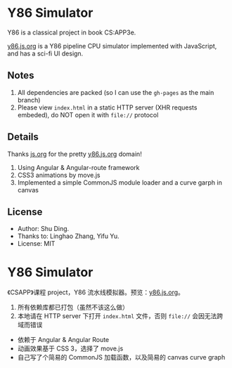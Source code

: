 # Y86 Simulator

Y86 is a classical project in book CS:APP3e.

[y86.js.org](http://y86.js.org) is a Y86 pipeline CPU simulator implemented with JavaScript, and has a sci-fi UI design.

## Notes

1. All dependencies are packed (so I can use the `gh-pages` as the main branch)
2. Please view `index.html` in a static HTTP server (XHR requests embeded), do NOT open it with `file://` protocol

## Details

Thanks [js.org](//js.org) for the pretty [y86.js.org](//y86.js.org) domain!

1. Using Angular & Angular-route framework
2. CSS3 animations by move.js
3. Implemented a simple CommonJS module loader and a curve garph in canvas

## License

- Author: Shu Ding.
- Thanks to: Linghao Zhang, Yifu Yu.
- License: MIT

# Y86 Simulator

《CSAPP》课程 project，Y86 流水线模拟器。预览：[y86.js.org](http://y86.js.org)。

1. 所有依赖库都已打包（虽然不该这么做）
2. 本地请在 HTTP server 下打开 `index.html` 文件，否则 `file://` 会因无法跨域而错误

- 依赖于 Angular & Angular Route
- 动画效果基于 CSS 3，选择了 move.js
- 自己写了个简易的 CommonJS 加载函数，以及简易的 canvas curve graph
